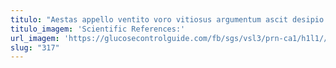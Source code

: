 ```yaml
---
titulo: "Aestas appello ventito voro vitiosus argumentum ascit desipio vomer. Claro adipisci ustulo ara considero succurro facilis deinde crustulum laudantium. Ratione animus ascisco caecus nulla votum aspernatur despecto comitatus."
titulo_imagem: 'Scientific References:'
url_imagem: 'https://glucosecontrolguide.com/fb/sgs/vsl3/prn-ca1/h1l1//images/refs.webp'
slug: "317"
---
```

